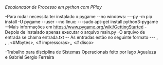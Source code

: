 *Escalonador de Processo em python com PPlay*

-Para rodar necessita ter instalado  o pygame
--no windows:
---py -m pip install -U pygame --user
--no linux:
---sudo apt-get install python3-pygame
--Mais informações em https://www.pygame.org/wiki/GettingStarted
-Depois de instalado apenas executar o arquivo main.py
-O arquivo de entrada se chama entrada.txt
-- As entradas estão no seguinte formato
--- <arrival time>, <priority>, <processor time>, <#Mbytes>, <# impressoras>,, <# disco>

-Trabalho para disciplina de Sistemas Operacionais feito por Iago Agualuza e Gabriel Sergio Ferreira